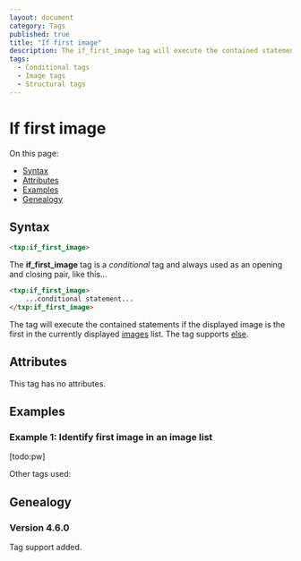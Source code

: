```yaml
---
layout: document
category: Tags
published: true
title: "If first image"
description: The if_first_image tag will execute the contained statements if the displayed image is the first in the currently displayed images list.
tags:
  - Conditional tags
  - Image tags
  - Structural tags
---
```


# If first image

On this page:

* [Syntax](#syntax)
* [Attributes](#attributes)
* [Examples](#examples)
* [Genealogy](#genealogy)

## Syntax

~~~ html
<txp:if_first_image>
~~~

The **if_first_image** tag is a *conditional* tag and always used as an opening and closing pair, like this...

~~~ html
<txp:if_first_image>
    ...conditional statement...
</txp:if_first_image>
~~~

The tag will execute the contained statements if the displayed image is the first in the currently displayed [images](images) list. The tag supports [else](else).

## Attributes

This tag has no attributes.

## Examples

### Example 1: Identify first image in an image list

[todo:pw]

Other tags used:

## Genealogy

### Version 4.6.0

Tag support added.
